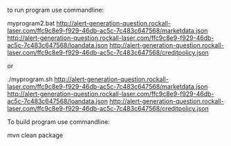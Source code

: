 to run program use commandline: 

myprogram2.bat http://alert-generation-question.rockall-laser.com/ffc9c8e9-f929-46db-ac5c-7c483c647568/marketdata.json http://alert-generation-question.rockall-laser.com/ffc9c8e9-f929-46db-ac5c-7c483c647568/loandata.json http://alert-generation-question.rockall-laser.com/ffc9c8e9-f929-46db-ac5c-7c483c647568/creditpolicy.json

or 

./myprogram.sh http://alert-generation-question.rockall-laser.com/ffc9c8e9-f929-46db-ac5c-7c483c647568/marketdata.json http://alert-generation-question.rockall-laser.com/ffc9c8e9-f929-46db-ac5c-7c483c647568/loandata.json http://alert-generation-question.rockall-laser.com/ffc9c8e9-f929-46db-ac5c-7c483c647568/creditpolicy.json



To build program use commandline: 

mvn clean package

